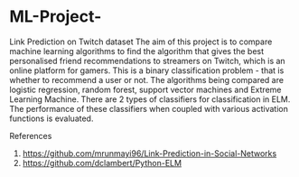 # ML-Project-
Link Prediction on Twitch dataset
The aim of this project is to compare machine learning algorithms to find the algorithm that gives the best personalised friend recommendations to streamers on Twitch, which is an online platform for gamers. This is a binary classification problem - that is whether to recommend a user or not. The algorithms being compared are logistic regression, random forest, support vector machines and Extreme Learning Machine. There are 2 types of classifiers for classification in ELM. The performance of these classifiers when coupled with various activation functions is evaluated.

References
1. https://github.com/mrunmayi96/Link-Prediction-in-Social-Networks
2. https://github.com/dclambert/Python-ELM
